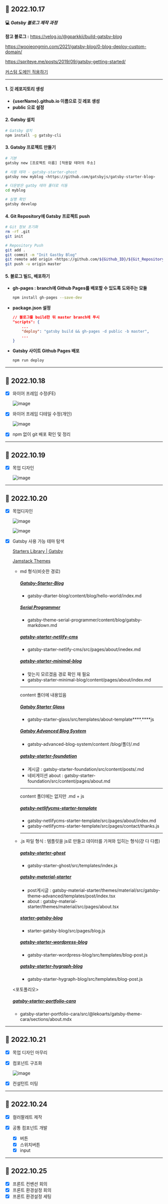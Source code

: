 ## 📅 2022.10.17

#### 💻 **_Gatsby 블로그 제작 과정_**

**참고 블로그 :** https://velog.io/@gparkkii/build-gatsby-blog

https://woojeongmin.com/2021/gatsby-blog/0-blog-deploy-custom-domain/

https://spriteye.me/posts/2019/09/gatsby-getting-started/

[커스텀 도메인 적용하기](https://woojeongmin.com/2021/gatsby-blog/0-blog-deploy-custom-domain/)

---

#### 1. 깃 레포지토리 생성

- **{userName}.github.io 이름으로 깃 레포 생성**
- **public 으로 설정**

#### 2. Gatsby 설치

```bash
# Gatsby 설치
npm install -g gatsby-cli
```

#### 3. Gatsby 프로젝트 만들기

```bash
# 기본
gatsby new [프로젝트 이름] [적용할 테마의 주소]

# 사용 테마 - gatsby-starter-ghost
gatsby new myblog <https://github.com/gatsbyjs/gatsby-starter-blog>

# 다운받은 gatby 테마 폴더로 이동
cd myblog

# 실행 확인
gatsby develop
```

#### 4. Git Repository에 Gatsby 프로젝트 push

```bash
# Git 정보 초기화
rm -rf .git
git init

# Repository Push
git add .
git commit -m "Init Gastby Blog"
git remote add origin <https://github.com/${Github_ID}/${Git_Repository_Name}.git>
git push -u origin master
```

#### 5. **블로그 빌드, 배포하기**

- **gh-pages : branch에 Github Pages를 배포할 수 있도록 도와주는 모듈**

  ```bash
  npm install gh-pages --save-dev
  ```

- **package.json 설정**

  ```json
  // 블로그를 build한 뒤 master branch에 푸시
  "scripts": {
      ...
      "deploy": "gatsby build && gh-pages -d public -b master",
      ...
  }
  ```

- **Gatsby 사이트 Github Pages 배포**

  ```bash
  npm run deploy
  ```

---

## 📅 2022.10.18

- [x] 와이어 프레임 수정(FE)

  ![image](https://user-images.githubusercontent.com/83412032/196413183-154f9a36-c26d-4529-8fcb-e9df5135f159.png)

- [x] 와이어 프레임 디테일 수정(개인)

  ![image](https://user-images.githubusercontent.com/83412032/196521607-73a38692-366a-407a-9eca-ac43501d816e.png)

- [x] npm 없이 git 배포 확인 및 정리

---

## 📅 2022.10.19

- [x] 목업 디자인

  ![image](https://user-images.githubusercontent.com/83412032/196616267-8ea66138-40b7-4fea-b9e7-854ac7b2aced.png)

---

## 📅 2022.10.20

- [x] 목업디자인

  ![image](https://user-images.githubusercontent.com/83412032/197025803-9153f16a-bb55-4869-a4ba-5ab982642fa7.png)

  ![image](https://user-images.githubusercontent.com/83412032/197026026-5664916e-2a1c-4a84-9da9-88d229629068.png)

- [x] Gatsby 사용 가능 테마 탐색

  [Starters Library | Gatsby](https://www.gatsbyjs.com/starters)

  [Jamstack Themes](https://jamstackthemes.dev/#ssg=gatsby&archetype=blog)

  - md 형식(비슷한 경로)

    ##### [Gatsby-Starter-Blog](https://github.com/gatsbyjs/gatsby-starter-blog)

    - gatsby-dtarter-blog/content/blog/hello-world/index.md

    ##### [Serial Programmer](https://github.com/sharadcodes/gatsby-theme-serial-programmer)

    - gatsby-theme-serial-programmer/content/blog/gatsby-markdown.md

    ##### [gatsby-starter-netlify-cms](https://github.com/netlify-templates/gatsby-starter-netlify-cms)

    - gatsby-starter-netlify-cms/src/pages/about/inedex.md

    ##### [gatsby-starter-minimal-blog](https://github.com/LekoArts/gatsby-starter-minimal-blog)

    - 맞는지 모르겠음 경로 확인 재 필요
    - gatsby-starter-minimal-blog/content/pages/about/index.md

    ------

    content 폴더에 내용있음

    ##### [Gatsby Starter Glass](https://github.com/yinkakun/gatsby-starter-glass)

    - gatsby-starter-glass/src/templates/about-template****.****js

    ##### [Gatsby Advanced Blog System](https://github.com/danilowoz/gatsby-advanced-blog-system)

    - gatsby-advanced-blog-system/content /blog/폴더/.md

    ##### **[gatsby-starter-foundation](https://github.com/stackrole/gatsby-starter-foundation)**

    - 게시글 : gatsby-starter-foundation/src/content/posts/.md
    - 네비게이션 about : gatsby-starter-foundation/src/content/pages/about.md

    ------

    content 폴더에는 없지만 .md + js

    ##### **[gatsby-netlifycms-starter-template](https://github.com/simarmannsingh/gatsby-netlifycms-starter-template)**

    - gatsby-netlifycms-starter-template/src/pages/about/index.md
    - gatsby-netlifycms-starter-template/src/pages/contact/thanks.js

    ------

  - .js 파일 형식 : 템플릿을 js로 만들고 데이터를 가져와 입히는 형식(걍 다 다름)

    ##### [gatsby-starter-ghost](https://github.com/TryGhost/gatsby-starter-ghost)

    - gatsby-starter-ghost/src/templates/index.js

    ##### [gatsby-material-starter](https://github.com/Vagr9K/gatsby-material-starter)

    - post게시글 : gatsby-material-starter/themes/material/src/gatsby-theme-advanced/templates/post/index.tsx
    - about : gatsby-material-starter/themes/material/src/pages/about.tsx

    ##### [starter-gatsby-blog](https://github.com/contentful/starter-gatsby-blog)

    - starter-gatsby-blog/src/pages/blog.js

    ##### [gatsby-starter-wordpress-blog](https://github.com/gatsbyjs/gatsby-starter-wordpress-blog)

    - gatsby-starter-wordpress-blog/src/templates/blog-post.js

    ##### **[gatsby-starter-hygraph-blog](https://github.com/hygraph/gatsby-starter-hygraph-blog)**

    - gatsby-starter-hygraph-blog/src/templates/blog-post.js

      

  <포토폴리오>

  ##### **[gatsby-starter-portfolio-cara](https://github.com/LekoArts/gatsby-starter-portfolio-cara)**

  - gatsby-starter-portfolio-cara/src/@lekoarts/gatsby-theme-cara/sections/about.mdx

---

## 📅 2022.10.21

- [x] 목업 디자인 마무리

- [x] 컴포넌트 구조화

  ![image](https://user-images.githubusercontent.com/83412032/197155883-3977af4a-a541-4237-91d6-884e3ffb706d.png)

- [x] 컨설턴트 미팅

---

## 📅 2022.10.24

- [x] 컬러팔레트 제작

- [x] 공통 컴포넌트 개발
  - [x] 버튼
  - [x] 스위치버튼
  - [x] input

---

## 📅 2022.10.25

- [x] 프론트 컨벤션 회의
- [x] 프론트 환경설정 회의
- [x] 프론트 환경설정 세팅

